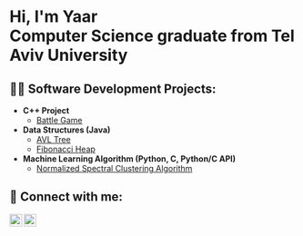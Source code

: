 <h1>Hi, I'm Yaar <br/>Computer Science graduate from Tel Aviv University

<h2>👨‍💻 Software Development Projects:</h2>

- <b>C++ Project </b>
  - [Battle Game](https://github.com/YaarKoren/Battle-Game)
- <b>Data Structures (Java)</b>
  - [AVL Tree](https://github.com/YaarKoren/AVL-Tree)
  - [Fibonacci Heap](https://github.com/YaarKoren/Fibonacci-Heap)
- <b>Machine Learning Algorithm (Python, C, Python/C API)</b>
  - [Normalized Spectral Clustering Algorithm](https://github.com/YaarKoren/Normalized-Spectral-Clustering-Algorithm)


<h2> 🤳 Connect with me:</h2>

[<img align="left" alt="YaarKoren | LinkedIn" width="22px" src="https://upload.wikimedia.org/wikipedia/commons/8/81/LinkedIn_icon.svg" />][linkedin] 
[<img align="left" alt="YaarKoren | Gmail" width="22px" src="https://upload.wikimedia.org/wikipedia/commons/7/7e/Gmail_icon_%282020%29.svg" />][gmail] 


[linkedin]: https://www.linkedin.com/in/yaar-koren-3a5a901b6/
[gmail]: mailto:forest.koren@gmail.com

<!--
**YaarKoren/YaarKoren** is a ✨ _special_ ✨ repository because its `README.md` (this file) appears on your GitHub profile.

Here are some ideas to get you started:

- 🔭 I’m currently working on ...
- 🌱 I’m currently learning ...
- 👯 I’m looking to collaborate on ...
- 🤔 I’m looking for help with ...
- 💬 Ask me about ...
- 📫 How to reach me: ...
- 😄 Pronouns: ...
- ⚡ Fun fact: ...
-->
